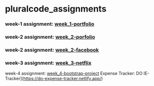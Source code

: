 # pluralcode_assignments

### week-1 assignment: [week_1-portfolio](https://damian-html-portfolio.netlify.app/)

### week-2 assignment: [week_2-porfolio](https://ugbedam7.github.io/pluralcode_assignments/)

### week-2 assignment: [week_2-facebook](https://damian-fb-login.netlify.app/)

### week-3 assignment: [week_3-netflix](https://damian-netflx.netlify.app/)
week-4 assignment: [week_4-bootstrap-project](https://damian-bootstrap-project.netlify.app/)
Expense Tracker: DO IE-Tracker](https://do-expense-tracker.netlify.app/)
